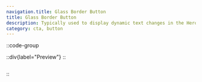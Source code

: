 ```yaml
---
navigation.title: Glass Border Button
title: Glass Border Button
description: Typically used to display dynamic text changes in the Hero Section.
category: cta, button
---
```


::code-group

::div{label="Preview"}
<Playground url="/playground/glass-border-button"></Playground>
::

```vue [Code]

```

::
